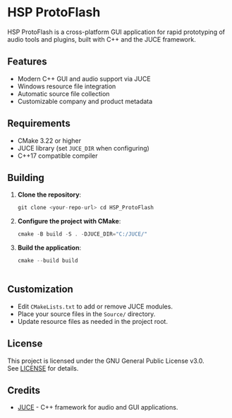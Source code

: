 # HSP ProtoFlash

HSP ProtoFlash is a cross-platform GUI application for rapid prototyping of audio tools and plugins, built with C++ and the JUCE framework.

## Features

- Modern C++ GUI and audio support via JUCE
- Windows resource file integration
- Automatic source file collection
- Customizable company and product metadata

## Requirements

- CMake 3.22 or higher
- JUCE library (set `JUCE_DIR` when configuring)
- C++17 compatible compiler

## Building

1. **Clone the repository**:
   ```cpp
   git clone <your-repo-url> cd HSP_ProtoFlash
   
2. **Configure the project with CMake**:
   ```cpp
   cmake -B build -S . -DJUCE_DIR="C:/JUCE/"
3. **Build the application**:
   ```cpp
   cmake --build build
  
## Customization

- Edit `CMakeLists.txt` to add or remove JUCE modules.
- Place your source files in the `Source/` directory.
- Update resource files as needed in the project root.

## License

This project is licensed under the GNU General Public License v3.0.  
See [LICENSE](LICENSE) for details.

## Credits

- [JUCE](https://juce.com/) - C++ framework for audio and GUI applications.
